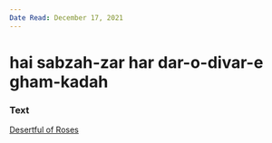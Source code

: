 ```yaml
---
Date Read: December 17, 2021
---
```


# hai sabzah-zar har dar-o-divar-e gham-kadah

### Text
[Desertful of Roses](http://www.columbia.edu/itc/mealac/pritchett/00ghalib/129/index_129.html)

